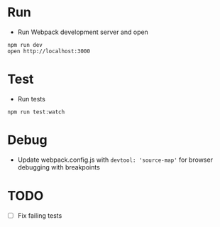 # Run

* Run Webpack development server and open
```
npm run dev
open http://localhost:3000
```

# Test

* Run tests
```
npm run test:watch
```

# Debug

* Update webpack.config.js with `devtool: 'source-map'` for browser debugging with breakpoints

# TODO

* [ ] Fix failing tests
